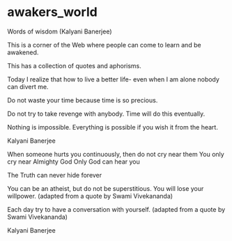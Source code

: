 # awakers_world

Words of wisdom (Kalyani Banerjee)


This is a corner of the Web where people can come to learn and be awakened.

This has a collection of quotes and aphorisms.


Today I realize that how to live a better life- even when I am alone nobody can divert me.


Do not waste your time because time is so precious.


Do not try to take revenge with anybody. Time will do this eventually.

Nothing is impossible. Everything is possible if you wish it from the heart.

Kalyani Banerjee


When someone hurts you continuously, then do not cry near them
You only cry near Almighty God
Only God can hear you

The Truth can never hide forever

You can be an atheist, but do not be superstitious. You will lose your willpower. (adapted from a quote by Swami Vivekananda)

Each day try to have a conversation with yourself. (adapted from a quote by Swami Vivekananda)

Kalyani Banerjee
